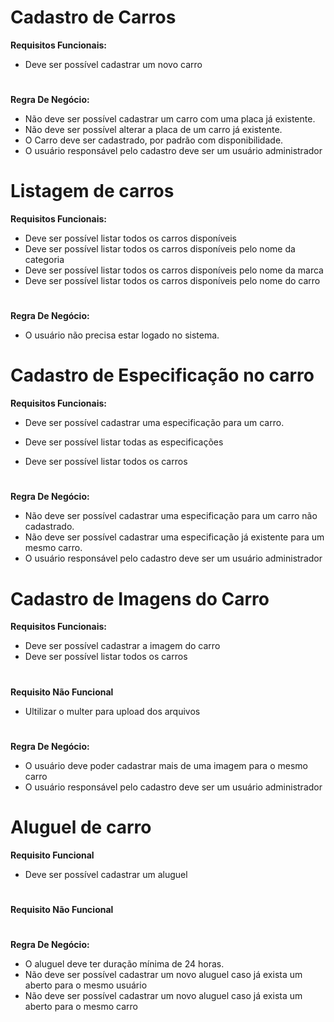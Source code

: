 # Cadastro de Carros 
**Requisitos Funcionais:**
 - Deve ser possível cadastrar um novo carro 
#
**Regra De Negócio:**
- Não deve ser possível cadastrar um carro com uma placa já existente.
- Não deve ser possível alterar a placa de um carro já existente.
- O Carro deve ser cadastrado, por padrão com disponibilidade.
- O usuário responsável pelo cadastro deve ser um usuário administrador

#
# Listagem de carros 

**Requisitos Funcionais:**
 - Deve ser possível listar todos os carros disponíveis
 - Deve ser possível listar todos os carros disponíveis pelo nome da categoria 
  - Deve ser possível listar todos os carros disponíveis pelo nome da marca 
   - Deve ser possível listar todos os carros disponíveis pelo nome do carro 
#
**Regra De Negócio:**
 - O usuário não precisa estar logado no sistema.
 #

 # Cadastro de Especificação no carro

**Requisitos Funcionais:**
 - Deve ser possível cadastrar uma especificação para um carro.

 - Deve ser possível listar todas as especificações 

 - Deve ser possível listar todos os carros 
#
**Regra De Negócio:**
 - Não deve ser possível cadastrar uma especificação para um carro não cadastrado.
 - Não deve ser possível cadastrar uma especificação já existente para um mesmo carro.
 - O usuário responsável pelo cadastro deve ser um usuário administrador
#
 # Cadastro de Imagens do Carro 

 **Requisitos Funcionais:**
 - Deve ser possível cadastrar a imagem do carro
 - Deve ser possível listar todos os carros 
#
 **Requisito Não Funcional** 
 - Ultilizar o multer para upload dos arquivos 
#
**Regra De Negócio:**
- O usuário deve poder cadastrar mais de uma imagem para o mesmo carro
- O usuário responsável pelo cadastro deve ser um usuário administrador 

#
# Aluguel de carro

**Requisito Funcional**
- Deve ser possível cadastrar um aluguel
#
 **Requisito Não Funcional** 
#
**Regra De Negócio:**
-  O aluguel deve ter duração mínima de 24 horas.
- Não deve ser possível cadastrar um novo aluguel caso já exista um aberto para o mesmo usuário
- Não deve ser possível cadastrar um novo aluguel caso já exista um aberto para o mesmo carro

 
 